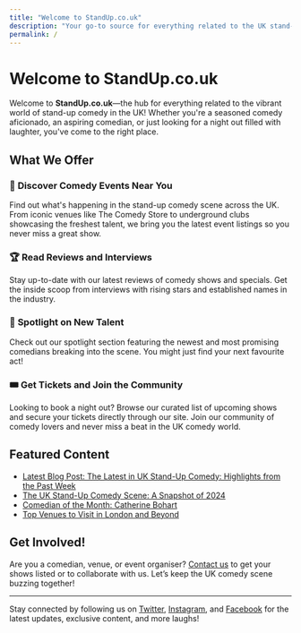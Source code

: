 ```yaml
---
title: "Welcome to StandUp.co.uk"
description: "Your go-to source for everything related to the UK stand-up comedy scene. Find events, read reviews, and discover the best comedians in the country."
permalink: /
---
```


# Welcome to StandUp.co.uk

Welcome to **StandUp.co.uk**—the hub for everything related to the vibrant world of stand-up comedy in the UK! Whether you're a seasoned comedy aficionado, an aspiring comedian, or just looking for a night out filled with laughter, you've come to the right place.

## What We Offer

### 🎤 **Discover Comedy Events Near You**
Find out what's happening in the stand-up comedy scene across the UK. From iconic venues like The Comedy Store to underground clubs showcasing the freshest talent, we bring you the latest event listings so you never miss a great show.

### 🏆 **Read Reviews and Interviews**
Stay up-to-date with our latest reviews of comedy shows and specials. Get the inside scoop from interviews with rising stars and established names in the industry.

### 🚀 **Spotlight on New Talent**
Check out our spotlight section featuring the newest and most promising comedians breaking into the scene. You might just find your next favourite act!

### 🎟️ **Get Tickets and Join the Community**
Looking to book a night out? Browse our curated list of upcoming shows and secure your tickets directly through our site. Join our community of comedy lovers and never miss a beat in the UK comedy world.

## Featured Content

- [Latest Blog Post: The Latest in UK Stand-Up Comedy: Highlights from the Past Week](/2024/10/14/highlights/)
- [The UK Stand-Up Comedy Scene: A Snapshot of 2024](/2024/10/07/a-snapshot-of-2024/)
- [Comedian of the Month: Catherine Bohart](#)
- [Top Venues to Visit in London and Beyond](#)

## Get Involved!

Are you a comedian, venue, or event organiser? [Contact us](#) to get your shows listed or to collaborate with us. Let’s keep the UK comedy scene buzzing together!

---

Stay connected by following us on [Twitter](#), [Instagram](#), and [Facebook](#) for the latest updates, exclusive content, and more laughs!


